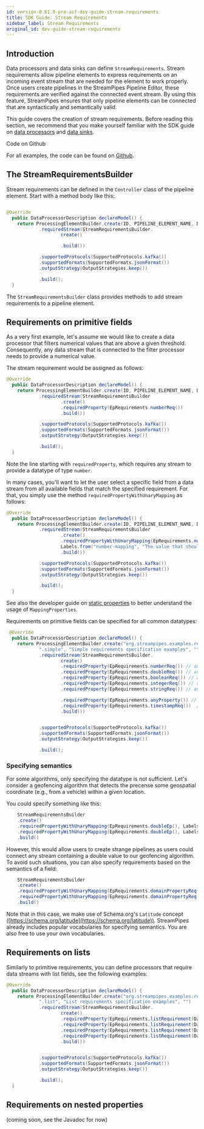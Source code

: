 ```yaml
---
id: version-0.61.0-pre-asf-dev-guide-stream-requirements
title: SDK Guide: Stream Requirements
sidebar_label: Stream Requirements
original_id: dev-guide-stream-requirements
---
```


## Introduction

Data processors and data sinks can define ``StreamRequirements``. Stream requirements allow pipeline elements to express requirements on an incoming event stream that are needed for the element to work properly.
Once users create pipelines in the StreamPipes Pipeline Editor, these requirements are verified against the connected event stream.
By using this feature, StreamPipes ensures that only pipeline elements can be connected that are syntactically and semantically valid.

This guide covers the creation of stream requirements. Before reading this section, we recommend that you make yourself familiar with the SDK guide on [data processors](dev-guide-processor-sdk.md) and [data sinks](dev-guide-sink-sdk.md).

<div class="admonition tip">
<div class="admonition-title">Code on Github</div>
<p>For all examples, the code can be found on <a href="https://www.github.com/streampipes/streampipes-pipeline-elements-examples/tree/dev/streampipes-pipeline-elements-examples-processors-jvm/src/main/java/org/streampipes/pe/examples/jvm/requirements/">Github</a>.</p>
</div>

## The StreamRequirementsBuilder

Stream requirements can be defined in the ``Controller`` class of the pipeline element. Start with a method body like this:

```java

@Override
  public DataProcessorDescription declareModel() {
    return ProcessingElementBuilder.create(ID, PIPELINE_ELEMENT_NAME, DESCRIPTION)
            .requiredStream(StreamRequirementsBuilder.
                    create()

                    .build())

            .supportedProtocols(SupportedProtocols.kafka())
            .supportedFormats(SupportedFormats.jsonFormat())
            .outputStrategy(OutputStrategies.keep())

            .build();
  }
```

The ``StreamRequirementsBuilder`` class provides methods to add stream requirements to a pipeline element.

## Requirements on primitive fields

As a very first example, let's assume we would like to create a data processor that filters numerical values that are above a given threshold.
Consequently, any data stream that is connected to the filter processor needs to provide a numerical value.

The stream requirement would be assigned as follows:

```java
@Override
  public DataProcessorDescription declareModel() {
    return ProcessingElementBuilder.create(ID, PIPELINE_ELEMENT_NAME, DESCRIPTION)
            .requiredStream(StreamRequirementsBuilder
                    .create()
                    .requiredProperty(EpRequirements.numberReq())
                    .build())

            .supportedProtocols(SupportedProtocols.kafka())
            .supportedFormats(SupportedFormats.jsonFormat())
            .outputStrategy(OutputStrategies.keep())

            .build();
  }
```

Note the line starting with ``requiredProperty``, which requires any stream to provide a datatype of type ``number``.

In many cases, you'll want to let the user select a specific field from a data stream from all available fields that match the specified requirement. For that, you simply use the method ``requiredPropertyWithUnaryMapping`` as follows:

```java
@Override
  public DataProcessorDescription declareModel() {
    return ProcessingElementBuilder.create(ID, PIPELINE_ELEMENT_NAME, DESCRIPTION)
            .requiredStream(StreamRequirementsBuilder
                    .create()
                    .requiredPropertyWithUnaryMapping(EpRequirements.numberReq(),
                    Labels.from("number-mapping", "The value that should be filtered", ""), PropertyScope.NONE)
                    .build())

            .supportedProtocols(SupportedProtocols.kafka())
            .supportedFormats(SupportedFormats.jsonFormat())
            .outputStrategy(OutputStrategies.keep())

            .build();
  }
```

See also the developer guide on [static properties](dev-guide-static-properties.md) to better understand the usage of ``MappingProperties``.

Requirements on primitive fields can be specified for all common datatypes:

```java
 @Override
  public DataProcessorDescription declareModel() {
    return ProcessingElementBuilder.create("org.streampipes.examples.requirements" +
            ".simple", "Simple requirements specification examples", "")
            .requiredStream(StreamRequirementsBuilder.
                    create()
                    .requiredProperty(EpRequirements.numberReq()) // any number
                    .requiredProperty(EpRequirements.doubleReq()) // any field of type double
                    .requiredProperty(EpRequirements.booleanReq()) // any field of type boolean
                    .requiredProperty(EpRequirements.integerReq()) // any field of type integer
                    .requiredProperty(EpRequirements.stringReq()) // any field of type string

                    .requiredProperty(EpRequirements.anyProperty()) // any field allowed (no restriction)
                    .requiredProperty(EpRequirements.timestampReq())  // any timestamp field
                    .build())


            .supportedProtocols(SupportedProtocols.kafka())
            .supportedFormats(SupportedFormats.jsonFormat())
            .outputStrategy(OutputStrategies.keep())

            .build();
```

### Specifying semantics

For some algorithms, only specifying the datatype is not sufficient. Let's consider a geofencing algorithm that detects the precense some geospatial coordinate (e.g., from a vehicle) within a given location.

You could specify something like this:

```java
    StreamRequirementsBuilder
    .create()
    .requiredPropertyWithUnaryMapping(EpRequirements.doubleEp(), Labels.from("mapping-latitude", "Latitude", ""), PropertyScope.NONE)
    .requiredPropertyWithUnaryMapping(EpRequirements.doubleEp(), Labels.from("mapping-longitude", "Longitude", ""), PropertyScope.NONE)
    .build()
```

However, this would allow users to create strange pipelines as users could connect any stream containing a double value to our geofencing algorithm.
To avoid such situations, you can also specify requirements based on the semantics of a field:

```java
    StreamRequirementsBuilder
    .create()
    .requiredPropertyWithUnaryMapping(EpRequirements.domainPropertyReq(SO.Latitude), Labels.from("mapping-latitude", "Latitude", ""), PropertyScope.NONE)
    .requiredPropertyWithUnaryMapping(EpRequirements.domainPropertyReq(SO.Longitude), Labels.from("mapping-longitude", "Longitude", ""), PropertyScope.NONE)
    .build()
```

Note that in this case, we make use of Schema.org's ``Latitude`` concept ([https://schema.org/latitude](https://schema.org/latitude)). StreamPipes already includes popular vocabularies for specifying semantics. You are also free to use your own vocabularies.


## Requirements on lists

Similarly to primitive requirements, you can define processors that require data streams with list fields, see the following examples:

```java
@Override
  public DataProcessorDescription declareModel() {
    return ProcessingElementBuilder.create("org.streampipes.examples.requirements" +
            ".list", "List requirements specification examples", "")
            .requiredStream(StreamRequirementsBuilder.
                    create()
                    .requiredProperty(EpRequirements.listRequirement(Datatypes.Integer))
                    .requiredProperty(EpRequirements.listRequirement(Datatypes.Double))
                    .requiredProperty(EpRequirements.listRequirement(Datatypes.Boolean))
                    .requiredProperty(EpRequirements.listRequirement(Datatypes.String))
                    .build())


            .supportedProtocols(SupportedProtocols.kafka())
            .supportedFormats(SupportedFormats.jsonFormat())
            .outputStrategy(OutputStrategies.keep())

            .build();
  }
```

## Requirements on nested properties

(coming soon, see the Javadoc for now)



